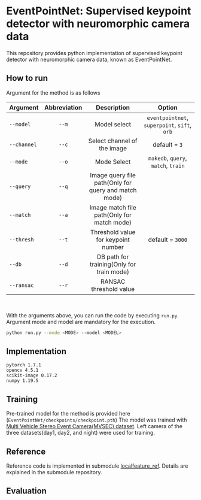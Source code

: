 # EventPointNet: Supervised keypoint detector with neuromorphic camera data
This repository provides python implementation of supervised keypoint detector with neuromorphic camera data, known as EventPointNet. 

## How to run
Argument for the method is as follows

| Argument | Abbreviation | Description | Option |
|---|:---:|:---:|:---:|
|`--model`|`--m`|Model select|`eventpointnet`, `superpoint`, `sift`, `orb`|
|`--channel`|`--c`|Select channel of the image|default = `3`|
|`--mode`|`--o`|Mode Select|`makedb`, `query`, `match`, `train`|
|`--query`|`--q`|Image query file path(Only for query and match mode)||
|`--match`|`--a`|Image match file path(Only for match mode)||
|`--thresh`|`--t`|Threshold value for keypoint number|default = `3000`|
|`--db`|`--d`|DB path for training(Only for train mode)||
|`--ransac`|`--r`|RANSAC threshold value||

<br>

With the arguments above, you can run the code by executing `run.py`.
Argument mode and model are mandatory for the execution.

```bash
python run.py --mode <MODE> --model <MODEL> 
```


## Implementation

```
pytorch 1.7.1
opencv 4.5.1
scikit-image 0.17.2
numpy 1.19.5
```

## Training

Pre-trained model for the method is provided here (`EventPointNet/checkpoints/checkpoint.pth`)
The model was trained with [Multi Vehicle Stereo Event Camera(MVSEC) dataset](https://daniilidis-group.github.io/mvsec/). 
Left camera of the three datasets(day1, day2, and night) were used for training.

## Reference

Reference code is implemented in submodule [localfeature_ref](https://github.com/HowoongJun/localfeature_ref.git).
Details are explained in the submodule repository.

## Evaluation
